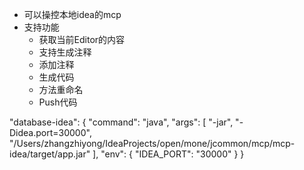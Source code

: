 + 可以操控本地idea的mcp
+ 支持功能
  + 获取当前Editor的内容
  + 支持生成注释
  + 添加注释
  + 生成代码
  + 方法重命名
  + Push代码

"database-idea": {
"command": "java",
"args": [
"-jar",
"-Didea.port=30000",
"/Users/zhangzhiyong/IdeaProjects/open/mone/jcommon/mcp/mcp-idea/target/app.jar"
],
"env": {
"IDEA_PORT": "30000"
}
}